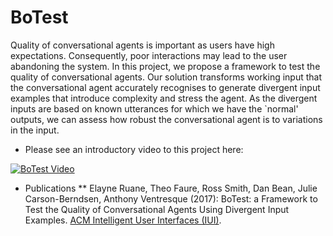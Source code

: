 # BoTest

Quality of conversational agents is important as users have high expectations. Consequently, poor interactions may lead to the user abandoning the system.
In this project, we propose a framework to test the quality of conversational agents.
Our solution transforms working input that the conversational agent accurately recognises to generate divergent input examples that introduce complexity and stress the agent. 
As the divergent inputs are based on known utterances for which we have the `normal' outputs, we can assess how robust the conversational agent is to variations in the input.

* Please see an introductory video to this project here:

[![BoTest Video](https://img.youtube.com/vi/3jU-Or0fztc/0.jpg)](https://youtu.be/3jU-Or0fztc)

* Publications
** Elayne Ruane, Theo Faure, Ross Smith, Dan Bean, Julie Carson-Berndsen, Anthony Ventresque (2017): BoTest: a Framework to Test the Quality of Conversational Agents Using Divergent Input Examples. [ACM Intelligent User Interfaces (IUI)](http://iui.acm.org/2018/).
